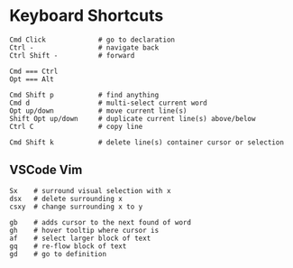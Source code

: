 # Keyboard Shortcuts

    Cmd Click             # go to declaration
    Ctrl -                # navigate back
    Ctrl Shift -          # forward

    Cmd === Ctrl
    Opt === Alt

    Cmd Shift p           # find anything
    Cmd d                 # multi-select current word
    Opt up/down           # move current line(s)
    Shift Opt up/down     # duplicate current line(s) above/below
    Ctrl C                # copy line

    Cmd Shift k           # delete line(s) container cursor or selection

## VSCode Vim

    Sx    # surround visual selection with x
    dsx   # delete surrounding x
    csxy  # change surrounding x to y

    gb    # adds cursor to the next found of word
    gh    # hover tooltip where cursor is
    af    # select larger block of text
    gq    # re-flow block of text
    gd    # go to definition
